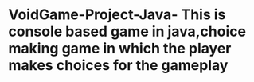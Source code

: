 # VoidGame-Project-Java- This is console based game in java,choice making game in which the player makes choices for the gameplay
